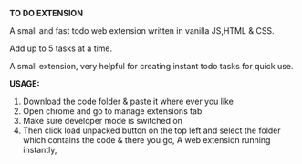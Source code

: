 **TO DO EXTENSION**

A small and fast todo web extension written in vanilla JS,HTML & CSS.

Add up to 5 tasks at a time.

A small extension, very helpful for creating instant todo tasks for quick use.

**USAGE:**
1. Download the code folder & paste it where ever you like
2. Open chrome and go to manage extensions tab
3. Make sure developer mode is switched on
4. Then click load unpacked button on the top left and select the folder which contains the code & there you go, A web extension running instantly,
